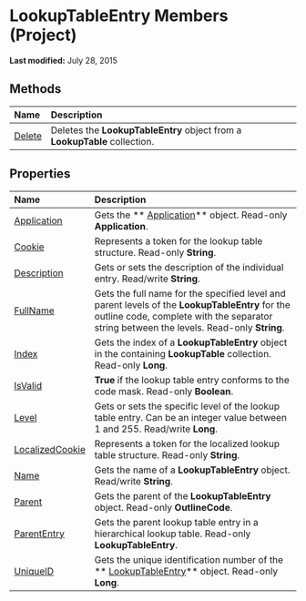 
# LookupTableEntry Members (Project)


 **Last modified:** July 28, 2015


## Methods



|**Name**|**Description**|
|:-----|:-----|
| [Delete](97a15eed-c9d9-1421-dc4e-c261e10f2614.md)|Deletes the  **LookupTableEntry** object from a **LookupTable** collection.|

## Properties



|**Name**|**Description**|
|:-----|:-----|
| [Application](5d6df3f3-c446-c84a-ca30-565e8280eb17.md)|Gets the  ** [Application](8eb91712-7784-a102-38c0-19bb056c27e9.md)** object. Read-only **Application**.|
| [Cookie](ed45ebc1-cae8-e350-8462-0b2fc69498a0.md)|Represents a token for the lookup table structure. Read-only  **String**.|
| [Description](7eede884-0463-0071-32ad-7d11c50f90fc.md)|Gets or sets the description of the individual entry. Read/write  **String**.|
| [FullName](e1181061-5d49-7ae9-360f-1c397d744422.md)|Gets the full name for the specified level and parent levels of the  **LookupTableEntry** for the outline code, complete with the separator string between the levels. Read-only **String**.|
| [Index](24c1ea75-522b-a010-3043-ed2ccf3547ec.md)|Gets the index of a  **LookupTableEntry** object in the containing **LookupTable** collection. Read-only **Long**.|
| [IsValid](8c05e135-f507-5449-bef9-89b2d859f5f5.md)| **True** if the lookup table entry conforms to the code mask. Read-only **Boolean**.|
| [Level](220f741a-4228-fbe3-f653-500f84f43692.md)|Gets or sets the specific level of the lookup table entry. Can be an integer value between 1 and 255. Read/write  **Long**.|
| [LocalizedCookie](59a4ae8c-91f4-34d6-82da-4dca1d080705.md)|Represents a token for the localized lookup table structure. Read-only  **String**.|
| [Name](4418fc98-d230-a897-a250-fef86fdf3512.md)|Gets the name of a  **LookupTableEntry** object. Read/write **String**.|
| [Parent](4a7d4cc2-f70a-6787-70d2-a8c45fd3bfe5.md)|Gets the parent of the  **LookupTableEntry** object. Read-only **OutlineCode**.|
| [ParentEntry](8e5be7c4-6c53-b723-53c2-badcfc8eb3b8.md)|Gets the parent lookup table entry in a hierarchical lookup table. Read-only  **LookupTableEntry**.|
| [UniqueID](0f242d35-2e88-5c05-1186-feda68e3a58a.md)|Gets the unique identification number of the  ** [LookupTableEntry](5be081fa-6f4e-9571-e1e2-c4652871b756.md)** object. Read-only **Long**.|
